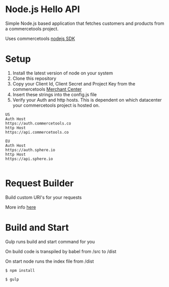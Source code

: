 # Node.js Hello API

Simple Node.js based application that fetches customers and products from a commercetools project.

Uses commercetools [nodejs SDK](https://commercetools.github.io/nodejs/sdk/)

# Setup
1. Install the latest version of node on your system
2. Clone this repository
3. Copy your Client Id, Client Secret and Project Key from the commercetools [Merchant Center](https://mc.commercetools.co)
4. Insert these strings into the config.js file
5. Verify your Auth and http hosts. This is dependent on which datacenter your commercetools project is hosted on.

```
US
Auth Host
https://auth.commercetools.co
http Host
https://api.commercetools.co

EU
Auth Host
https://auth.sphere.io
http Host
https://api.sphere.io


```

# Request Builder

Build custom URI's for your requests

More info [here](https://commercetools.github.io/nodejs/sdk/api/apiRequestBuilder.html)

# Build and Start

Gulp runs build and start command for you

On build code is transpiled by babel from /src to /dist

On start node runs the index file from /dist


```
$ npm install

$ gulp

```
